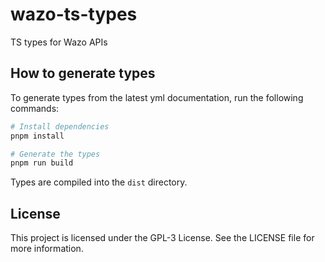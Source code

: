 # wazo-ts-types
TS types for Wazo APIs

## How to generate types
To generate types from the latest yml documentation, run the following commands:
```bash
# Install dependencies
pnpm install

# Generate the types
pnpm run build
```
Types are compiled into the `dist` directory.

## License
This project is licensed under the GPL-3 License. See the LICENSE file for more information.
